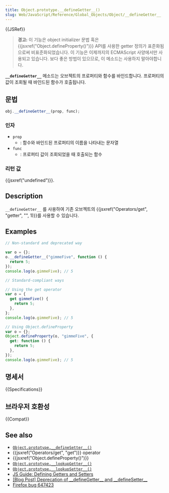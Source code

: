 ```yaml
---
title: Object.prototype.__defineGetter__()
slug: Web/JavaScript/Reference/Global_Objects/Object/__defineGetter__
---
```


{{JSRef}}

> **경고:** 이 기능은 object initializer 문법 혹은 {{jsxref("Object.defineProperty()")}} API를 사용한 getter 정의가 표준화됨으로써 비표준화되었습니다.
> 이 기능은 이제까지의 ECMAScript 사양에서만 사용되고 있습니다.
> 보다 좋은 방법이 있으므로, 이 메소드는 사용하지 말아야합니다.

**`__defineGetter__`** 메소드는 오브젝트의 프로퍼티와 함수를 바인드합니다.
프로퍼티의 값이 조회될 때 바인드된 함수가 호출됩니다.

## 문법

```js
obj.__defineGetter__(prop, func);
```

### 인자

- `prop`
  - : 함수와 바인드된 프로퍼티의 이름을 나타내는 문자열
- `func`
  - : 프로퍼티 값이 조회되었을 때 호출되는 함수

### 리턴 값

{{jsxref("undefined")}}.

## Description

`__defineGetter__` 를 사용하여 기존 오브젝트의 {{jsxref("Operators/get", "getter", "", 1)}}를 사용할 수 있습니다.

## Examples

```js
// Non-standard and deprecated way

var o = {};
o.__defineGetter__("gimmeFive", function () {
  return 5;
});
console.log(o.gimmeFive); // 5

// Standard-compliant ways

// Using the get operator
var o = {
  get gimmeFive() {
    return 5;
  },
};
console.log(o.gimmeFive); // 5

// Using Object.defineProperty
var o = {};
Object.defineProperty(o, "gimmeFive", {
  get: function () {
    return 5;
  },
});
console.log(o.gimmeFive); // 5
```

## 명세서

{{Specifications}}

## 브라우저 호환성

{{Compat}}

## See also

- [`Object.prototype.__defineSetter__()`](/ko/docs/Web/JavaScript/Reference/Global_Objects/Object/__defineSetter__)
- {{jsxref("Operators/get", "get")}} operator
- {{jsxref("Object.defineProperty()")}}
- [`Object.prototype.__lookupGetter__()`](/ko/docs/Web/JavaScript/Reference/Global_Objects/Object/__lookupGetter__)
- [`Object.prototype.__lookupSetter__()`](/ko/docs/Web/JavaScript/Reference/Global_Objects/Object/__lookupSetter__)
- [JS Guide: Defining Getters and Setters](/ko/docs/Web/JavaScript/Guide/Working_with_Objects#Defining_getters_and_setters)
- [\[Blog Post\] Deprecation of \_\_defineGetter\_\_ and \_\_defineSetter\_\_](https://whereswalden.com/2010/04/16/more-spidermonkey-changes-ancient-esoteric-very-rarely-used-syntax-for-creating-getters-and-setters-is-being-removed/)
- [Firefox bug 647423](https://bugzil.la/647423)

